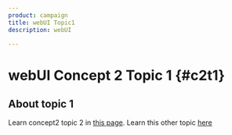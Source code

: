 ```yaml
---
product: campaign
title: webUI Topic1
description: webUI

---
```

# webUI Concept 2 Topic 1 {#c2t1}

## About topic 1

Learn concept2 topic 2 in [this page](topic2.md).
Learn this other topic [here](../../automation/workflow/about-workflows.md)